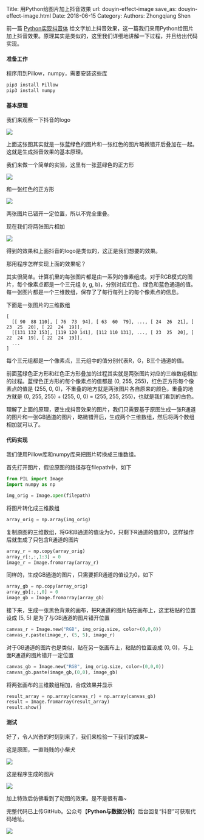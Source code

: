 Title: 用Python给图片加上抖音效果
url: douyin-effect-image
save_as: douyin-effect-image.html
Date: 2018-06-15
Category:
Authors: Zhongqiang Shen

前一篇 [Python实现抖音体](https://zhuanlan.zhihu.com/p/37951669) 给文字加上抖音效果，这一篇我们来用Python给图片加上抖音效果。原理其实是类似的，这里我们详细地讲解一下过程，并且给出代码实现。




#### 准备工作

程序用到Pillow，numpy，需要安装这些库

```bash
pip3 install Pillow
pip3 install numpy

```




#### 基本原理

我们来观察一下抖音的logo

![]({static}/images/v2-291e75da28f3d0ada7a7e719a908df44_r.jpg)

上面这张图其实就是一张蓝绿色的图片和一张红色的图片略微错开后叠加在一起。这就是生成抖音效果的基本原理。




我们来做一个简单的实验，这里有一张蓝绿色的正方形

![]({static}/images/v2-ba2b80b203b1c867309f052ca1f2fee9_b.jpg)

和一张红色的正方形

![]({static}/images/v2-7216e62eef417aae12af4444e441cd59_b.jpg)

两张图片已错开一定位置，所以不完全重叠。

现在我们将两张图片相加

![]({static}/images/v2-edc2486a68d32c73ef66df3894c0f9c7_b.jpg)

得到的效果和上面抖音的logo是类似的，这正是我们想要的效果。




那用程序怎样实现上面的效果呢？

其实很简单。计算机里的每张图片都是由一系列的像素组成。对于RGB模式的图片，每个像素点都是一个三元组 (r, g, b)，分别对应红色、绿色和蓝色通道的值。每一张图片都是一个三维数组，保存了了每行每列上的每个像素点的信息。

下面是一张图片的三维数组

```text
[
  [[ 90  88 110], [ 76  73  94], [ 63  60  79], ..., [ 24  26  21], [ 23  25  20], [ 22  24  19]],
  [[131 132 153], [119 120 141], [112 110 131], ..., [ 23  25  20], [ 22  24  19], [ 22  24  19]],
  ...
]

```

每个三元组都是一个像素点，三元组中的值分别代表R，G，B三个通道的值。

前面蓝绿色正方形和红色正方形叠加的过程其实就是两张图片对应的三维数组相加的过程。蓝绿色正方形的每个像素点的值都是 (0, 255, 255)，红色正方形每个像素点的值是 (255, 0, 0)，不重叠的地方就是两张图片各自原来的颜色，重叠的地方就是 (0, 255, 255) + (255, 0, 0) = (255, 255, 255)，也就是我们看到的白色。

理解了上面的原理，要生成抖音效果的图片，我们只需要基于原图生成一张R通道的图片和一张GB通道的图片，略微错开后，生成两个三维数组，然后将两个数组相加就可以了。




#### 代码实现

我们使用Pillow库和numpy库来把图片转换成三维数组。

首先打开图片，假设原图的路径存在filepath中，如下

```python
from PIL import Image
import numpy as np

img_orig = Image.open(filepath) 

```




将图片转化成三维数组

```python
array_orig = np.array(img_orig)

```




复制原图的三维数组，将G和B通道的值设为0，只剩下R通道的值非0，这样操作后就生成了只包含R通道的图片

```python
array_r = np.copy(array_orig)
array_r[:,:,1:3] = 0
image_r = Image.fromarray(array_r)

```




同样的，生成GB通道的图片，只需要把R通道的值设为0，如下

```python
array_gb = np.copy(array_orig)
array_gb[:,:,0] = 0
image_gb = Image.fromarray(array_gb)

```




接下来，生成一张黑色背景的画布，把R通道的图片贴在画布上，这里粘贴的位置设成 (5, 5) 是为了与GB通道的图片错开位置

```python
canvas_r = Image.new("RGB", img_orig.size, color=(0,0,0))
canvas_r.paste(image_r, (5, 5), image_r)

```




对于GB通道的图片也是类似，贴在另一张画布上，粘贴的位置设成 (0, 0)，与上面R通道的图片错开一定位置

```python
canvas_gb = Image.new("RGB", img_orig.size, color=(0,0,0))
canvas_gb.paste(image_gb,(0,0), image_gb)

```




将两张画布的三维数组相加，合成效果并显示

```python
result_array = np.array(canvas_r) + np.array(canvas_gb)
result = Image.fromarray(result_array)
result.show()

```




#### 测试

好了，令人兴奋的时刻到来了，我们来检验一下我们的成果~

这是原图，一直贱贱的小柴犬

![]({static}/images/v2-51b2328f8356a0725b8ae1772d01e21f_r.jpg)




这是程序生成的图片

![]({static}/images/v2-810b2350884291749317a744d8dfac04_r.jpg)

加上特效后仿佛看到了动图的效果。是不是很有趣~ 




完整代码已上传GitHub。公众号【**Python与数据分析**】后台回复“抖音”可获取代码地址。




![]({static}/images/v2-ea99d43d4233dc22bca1718b50db60c2_b.jpg)






